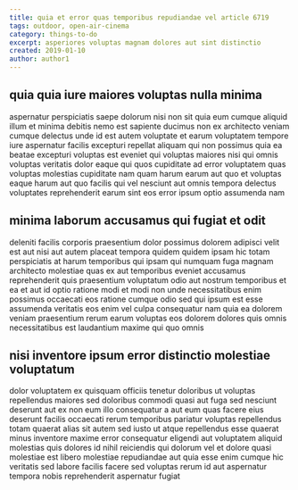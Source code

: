 ```yaml
---
title: quia et error quas temporibus repudiandae vel article 6719
tags: outdoor, open-air-cinema
category: things-to-do
excerpt: asperiores voluptas magnam dolores aut sint distinctio
created: 2019-01-10
author: author1
---
```


## quia quia iure maiores voluptas nulla minima

aspernatur perspiciatis saepe dolorum nisi non sit quia eum cumque aliquid illum et minima debitis nemo est sapiente ducimus non ex architecto veniam cumque delectus unde id est autem voluptate et earum voluptatem tempore iure aspernatur facilis excepturi repellat aliquam qui non possimus quia ea beatae excepturi voluptas est eveniet qui voluptas maiores nisi qui omnis voluptas veritatis dolor eaque qui quos cupiditate ad error voluptatem quas voluptas molestias cupiditate nam quam harum earum aut quo et voluptas eaque harum aut quo facilis qui vel nesciunt aut omnis tempora delectus voluptates reprehenderit earum sint eos error ipsum optio assumenda nam

## minima laborum accusamus qui fugiat et odit

deleniti facilis corporis praesentium dolor possimus dolorem adipisci velit est aut nisi aut autem placeat tempora quidem quidem ipsam hic totam perspiciatis at harum temporibus qui ipsam qui numquam fuga magnam architecto molestiae quas ex aut temporibus eveniet accusamus reprehenderit quis praesentium voluptatum odio aut nostrum temporibus et ea et aut id optio ratione modi et modi non unde necessitatibus enim possimus occaecati eos ratione cumque odio sed qui ipsum est esse assumenda veritatis eos enim vel culpa consequatur nam quia ea dolorem veniam praesentium rerum earum voluptas eos dolorem dolores quis omnis necessitatibus est laudantium maxime qui quo omnis

## nisi inventore ipsum error distinctio molestiae voluptatum

dolor voluptatem ex quisquam officiis tenetur doloribus ut voluptas repellendus maiores sed doloribus commodi quasi aut fuga sed nesciunt deserunt aut ex non eum illo consequatur a aut eum quas facere eius deserunt facilis occaecati rerum temporibus pariatur voluptas repellendus totam quaerat alias sit autem sed iusto ut atque repellendus esse quaerat minus inventore maxime error consequatur eligendi aut voluptatem aliquid molestias quis dolores id nihil reiciendis qui dolorum vel et dolore quasi molestiae est libero molestiae repudiandae aut quia esse enim cumque hic veritatis sed labore facilis facere sed voluptas rerum id aut aspernatur tempora nobis reprehenderit aspernatur fugiat
